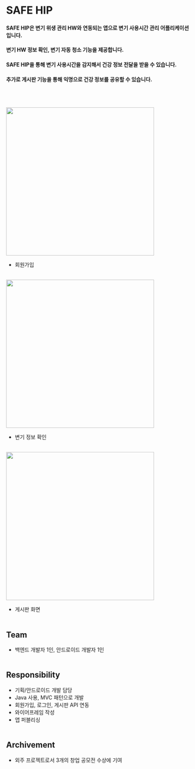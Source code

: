 # SAFE HIP

#### SAFE HIP은 변기 위생 관리 HW와 연동되는 앱으로 변기 사용시간 관리 어플리케이션입니다.
#### 변기 HW 정보 확인, 변기 자동 청소 기능을 제공합니다.
#### SAFE HIP을 통해 변기 사용시간을 감지해서 건강 정보 전달을 받을 수 있습니다.
#### 추가로 게시판 기능을 통해 익명으로 건강 정보를 공유할 수 있습니다.
<br/><br/>


<img src="https://user-images.githubusercontent.com/76902124/168530712-82ced4f0-6080-4f28-8cd2-c45734dafd5f.png"  width="400"/>

- 회원가입 <br/><br/>

<img src="https://user-images.githubusercontent.com/76902124/168530746-94fc3647-06b2-421a-9bcb-77a9c64f0b5f.png"  width="400"/>

- 변기 정보 확인 <br/><br/>

<img src="https://user-images.githubusercontent.com/76902124/168530755-1eea292a-1b2d-4a2e-868c-4bd4a8ffd401.png"  width="400"/>
 
- 게시판 화면 <br/><br/>

## Team
- 백엔드 개발자 1인, 안드로이드 개발자 1인
<br/><br/>

## Responsibility

- 기획/안드로이드 개발 담당
- Java 사용, MVC 패턴으로 개발
- 회원가입, 로그인, 게시판 API 연동
- 와이어프레임 작성
- 앱 퍼블리싱
<br/><br/>

## Archivement

- 외주 프로젝트로서 3개의 창업 공모전 수상에 기여
<br/><br/>

